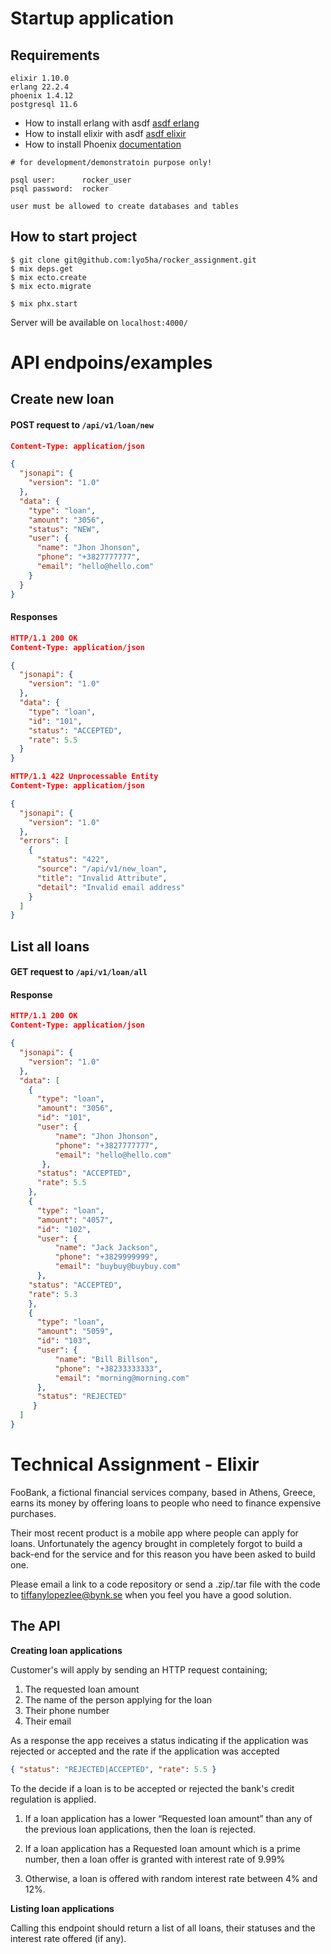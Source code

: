 # Startup application

## Requirements

```
elixir 1.10.0
erlang 22.2.4
phoenix 1.4.12
postgresql 11.6
```
- How to install erlang with asdf [asdf erlang](https://github.com/asdf-vm/asdf-erlang)
- How to install elixir with asdf [asdf elixir](https://github.com/asdf-vm/asdf-elixir)
- How to install Phoenix [documentation](https://hexdocs.pm/phoenix/installation.html)



```
# for development/demonstratoin purpose only!

psql user:      rocker_user
psql password:  rocker

user must be allowed to create databases and tables
```

## How to start project

```
$ git clone git@github.com:lyo5ha/rocker_assignment.git
$ mix deps.get
$ mix ecto.create
$ mix ecto.migrate

$ mix phx.start
```
Server will be available on `localhost:4000/`


# API endpoins/examples

## Create new loan
#### POST request to `/api/v1/loan/new`

``` json
Content-Type: application/json

{
  "jsonapi": {
    "version": "1.0"
  },
  "data": {
    "type": "loan",
    "amount": "3056",
    "status": "NEW",
    "user": {
      "name": "Jhon Jhonson",
      "phone": "+3827777777",
      "email": "hello@hello.com"
    }
  }
}

```

#### Responses

``` json
HTTP/1.1 200 OK
Content-Type: application/json

{
  "jsonapi": {
    "version": "1.0"
  },
  "data": {
    "type": "loan",
    "id": "101",
    "status": "ACCEPTED",
    "rate": 5.5
  }
}

```

``` json
HTTP/1.1 422 Unprocessable Entity
Content-Type: application/json

{
  "jsonapi": {
    "version": "1.0"
  },
  "errors": [
    {
      "status": "422",
      "source": "/api/v1/new_loan",
      "title": "Invalid Attribute",
      "detail": "Invalid email address"
    }
  ]
}

```

## List all loans
#### GET request to `/api/v1/loan/all`

#### Response

``` json
HTTP/1.1 200 OK
Content-Type: application/json

{
  "jsonapi": {
    "version": "1.0"
  },
  "data": [
    {
      "type": "loan",
      "amount": "3056",
      "id": "101",
      "user": {
          "name": "Jhon Jhonson",
          "phone": "+3827777777",
          "email": "hello@hello.com"
       },
      "status": "ACCEPTED",
      "rate": 5.5
    },
    {
      "type": "loan",
      "amount": "4057",
      "id": "102",
      "user": {
          "name": "Jack Jackson",
          "phone": "+3829999999",
          "email": "buybuy@buybuy.com"
      },
    "status": "ACCEPTED",
    "rate": 5.3
    },
    {
      "type": "loan",
      "amount": "5059",
      "id": "103",
      "user": {
          "name": "Bill Billson",
          "phone": "+38233333333",
          "email": "morning@morning.com"
      },
      "status": "REJECTED"
     }
  ]
}

```




# Technical Assignment - Elixir

FooBank, a fictional financial services company, based in Athens,
Greece, earns its money by offering loans to people who need to
finance expensive purchases.

Their most recent product is a mobile app where people can apply for
loans. Unfortunately the agency brought in completely forgot to build
a back-end for the service and for this reason you have been asked to
build one.

Please email a link to a code repository or send a .zip/.tar file with
the code to tiffanylopezlee@bynk.se when you feel you have a good
solution.

## The API

**Creating loan applications**

Customer's will apply by sending an HTTP request containing;
1. The requested loan amount
2. The name of the person applying for the loan
3. Their phone number
4. Their email

As a response the app receives a status indicating if the application
was rejected or accepted and the rate if the application was accepted

``` json
{ "status": "REJECTED|ACCEPTED", "rate": 5.5 }
```

To the decide if a loan is to be accepted or rejected the bank's
credit regulation is applied.

1. If a loan application has a lower “Requested loan amount” than any
   of the previous loan applications, then the loan is rejected.

2. If a loan application has a Requested loan amount which is a prime
   number, then a loan offer is granted with interest rate of 9.99%

3. Otherwise, a loan is offered with random interest rate between 4%
   and 12%.

**Listing loan applications**

Calling this endpoint should return a list of all loans, their
statuses and the interest rate offered (if any).

